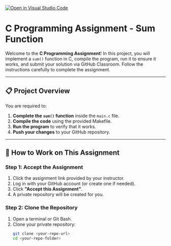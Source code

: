 [![Open in Visual Studio Code](https://classroom.github.com/assets/open-in-vscode-2e0aaae1b6195c2367325f4f02e2d04e9abb55f0b24a779b69b11b9e10269abc.svg)](https://classroom.github.com/online_ide?assignment_repo_id=17510539&assignment_repo_type=AssignmentRepo)
# C Programming Assignment - Sum Function

Welcome to the **C Programming Assignment**! In this project, you will implement a `sum()` function in C, compile the program, run it to ensure it works, and submit your solution via GitHub Classroom. Follow the instructions carefully to complete the assignment.

---

## 📋 **Project Overview**

You are required to:
1. **Complete the `sum()` function** inside the `main.c` file.
2. **Compile the code** using the provided Makefile.
3. **Run the program** to verify that it works.
4. **Push your changes** to your GitHub repository.

---

## 🚀 **How to Work on This Assignment**

### **Step 1: Accept the Assignment**
1. Click the assignment link provided by your instructor.
2. Log in with your GitHub account (or create one if needed).
3. Click **"Accept this Assignment"**.
4. A private repository will be created for you.

### **Step 2: Clone the Repository**
1. Open a terminal or Git Bash.
2. Clone your private repository:
   ```bash
   git clone <your-repo-url>
   cd <your-repo-folder>
